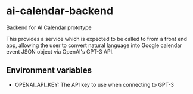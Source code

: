 # ai-calendar-backend
Backend for AI Calendar prototype

This provides a service which is expected to be called to from a front end app, allowing the user to convert natural language into Google calendar event JSON object via OpenAI's GPT-3 API.

## Environment variables

- OPENAI_API_KEY: The API key to use when connecting to GPT-3

